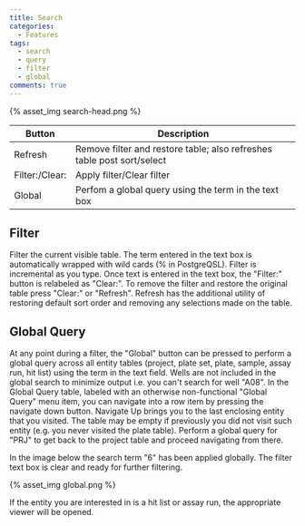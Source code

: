 ```yaml
---
title: Search
categories:
  - Features
tags:
  - search
  - query
  - filter
  - global
comments: true
---
```


{% asset_img search-head.png %}

|Button|Description|
|--|--|
|Refresh|Remove filter and restore table; also refreshes table post sort/select|
|Filter:/Clear:|Apply filter/Clear filter|
|Global|Perfom a global query using the term in the text box|

## Filter

Filter the current visible table.  The term entered in the text box is automatically wrapped with wild cards (% in PostgreQSL).  Filter is incremental as you type.  Once text is entered in the text box, the "Filter:" button is relabeled as "Clear:". To remove the filter and restore the original table press "Clear:" or "Refresh".  Refresh has the additional utility of restoring default sort order and removing any selections made on the table.

## Global Query

At any point during a filter, the "Global" button can be pressed to perform a global query across all entity tables (project, plate set, plate, sample, assay run, hit list) using the term in the text field.  Wells are not included in the global search to minimize output i.e. you can't search for well "A08".  In the Global Query table, labeled with an otherwise non-functional "Global Query" menu item, you can navigate into a row item by pressing the navigate down button.  Navigate Up brings you to the last enclosing entity that you visited. The table may be empty if previously you did not visit such entity (e.g. you never visited the plate table). Perform a global query for "PRJ" to get back to the project table and proceed navigating from there.

In the image below the search term "6" has been applied globally.  The filter text box is clear and ready for further filtering.

{% asset_img global.png %}

If the entity you are interested in is a hit list or assay run, the appropriate viewer will be opened.



